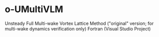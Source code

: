 # o-UMultiVLM
Unsteady Full Multi-wake Vortex Lattice Method ("original" version; for multi-wake dynamics verification only)
Fortran (Visual Studio Project)
